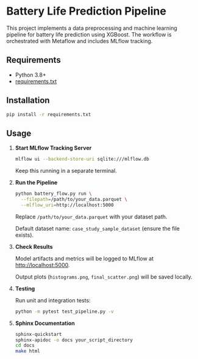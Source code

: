 
# Battery Life Prediction Pipeline

This project implements a data preprocessing and machine learning pipeline for battery life prediction using XGBoost. The workflow is orchestrated with Metaflow and includes MLflow tracking.

## Requirements
- Python 3.8+
- [requirements.txt](./requirements.txt)

## Installation
```bash
pip install -r requirements.txt
```

## Usage

1. **Start MLflow Tracking Server**

   ```bash
   mlflow ui --backend-store-uri sqlite:///mlflow.db
   ```
   Keep this running in a separate terminal.

2. **Run the Pipeline**

   ```bash
   python battery_flow.py run \
     --filepath=/path/to/your_data.parquet \
     --mlflow_uri=http://localhost:5000
   ```
   Replace `/path/to/your_data.parquet` with your dataset path.

   Default dataset name: `case_study_sample_dataset` (ensure the file exists).

3. **Check Results**

   Model artifacts and metrics will be logged to MLflow at [http://localhost:5000](http://localhost:5000).

   Output plots (`histograms.png`, `final_scatter.png`) will be saved locally.

4. **Testing**

   Run unit and integration tests:

   ```bash
   python -m pytest test_pipeline.py -v
   ```

5. **Sphinx Documentation**

   ```bash
   sphinx-quickstart
   sphinx-apidoc -o docs your_script_directory
   cd docs
   make html
   ```
